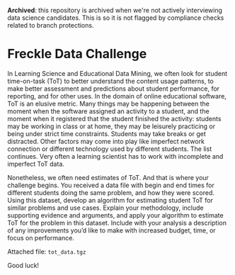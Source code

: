 **Archived**: this repository is archived when we're not actively
interviewing data science candidates. This is so it is not flagged
by compliance checks related to branch protections.

# Freckle Data Challenge

In Learning Science and Educational Data Mining, we often look for
student time-on-task (ToT) to better understand the content usage
patterns, to make better assessment and predictions about student
performance, for reporting, and for other uses. In the domain of
online educational software, ToT is an elusive metric. Many things may
be happening between the moment when the software assigned an activity
to a student, and the moment when it registered that the student
finished the activity: students may be working in class or at home,
they may be leisurely practicing or being under strict time
constraints. Students may take breaks or get distracted. Other factors
may come into play like imperfect network connection or different
technology used by different students. The list continues. Very often
a learning scientist has to work with incomplete and imperfect ToT
data.

Nonetheless, we often need estimates of ToT. And that is where your
challenge begins. You received a data file with begin and end times
for different students doing the same problem, and how they were
scored. Using this dataset, develop an algorithm for estimating
student ToT for similar problems and use cases. Explain your
methodology, include supporting evidence and arguments, and apply your
algorithm to estimate ToT for the problem in this dataset. Include 
with your analysis a description of any improvements you’d like to 
make with increased budget, time, or focus on performance.

Attached file: `tot_data.tgz`

Good luck!
